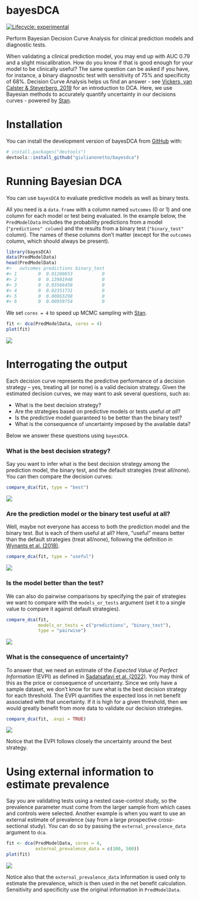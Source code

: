 
<!-- README.md is generated from README.Rmd. Please edit that file -->

# bayesDCA

<!-- badges: start -->

[![Lifecycle:
experimental](https://img.shields.io/badge/lifecycle-experimental-orange.svg)](https://lifecycle.r-lib.org/articles/stages.html#experimental)
<!-- badges: end -->

Perform Bayesian Decision Curve Analysis for clinical prediction models
and diagnostic tests.

When validating a clinical prediction model, you may end up with AUC
0.79 and a slight miscalibration. How do you know if that is good enough
for your model to be clinically useful? The same question can be asked
if you have, for instance, a binary diagnostic test with sensitivity of
75% and specificity of 68%. Decision Curve Analysis helps us find an
answer - see [Vickers, van Calster & Steyerberg,
2019](https://diagnprognres.biomedcentral.com/articles/10.1186/s41512-019-0064-7)
for an introduction to DCA. Here, we use Bayesian methods to accurately
quantify uncertainty in our decisions curves - powered by
[Stan](https://mc-stan.org/).

# Installation

You can install the development version of bayesDCA from
[GitHub](https://github.com/) with:

``` r
# install.packages("devtools")
devtools::install_github("giulianonetto/bayesdca")
```

# Running Bayesian DCA

You can use `bayesDCA` to evaluate predictive models as well as binary
tests.

All you need is a `data.frame` with a column named `outcomes` (0 or 1)
and one column for each model or test being evaluated. In the example
below, the `PredModelData` includes the probability predictions from a
model (`"predictions" column`) and the results from a binary test
(`"binary_test"` column). The names of these columns don’t matter
(except for the `outcomes` column, which should always be present).

``` r
library(bayesDCA)
data(PredModelData)
head(PredModelData)
#>   outcomes predictions binary_test
#> 1        0  0.01280653           0
#> 2        0  0.13981948           0
#> 3        0  0.03566458           0
#> 4        0  0.02351731           0
#> 5        0  0.00863298           0
#> 6        0  0.00959754           0
```

We set `cores = 4` to speed up MCMC sampling with
[Stan](https://mc-stan.org/).

``` r
fit <- dca(PredModelData, cores = 4)
plot(fit)
```

![](man/figures/README-unnamed-chunk-4-1.png)<!-- -->

# Interrogating the output

Each decision curve represents the predictive performance of a decision
strategy – yes, treating all (or none) is a valid decision strategy.
Given the estimated decision curves, we may want to ask several
questions, such as:

-   What is the best decision strategy?
-   Are the strategies based on predictive models or tests useful *at
    all*?
-   Is the predictive model guaranteed to be better than the binary
    test?
-   What is the consequence of uncertainty imposed by the available
    data?

Below we answer these questions using `bayesDCA`.

### What is the best decision strategy?

Say you want to infer what is the best decision strategy among the
prediction model, the binary test, and the default strategies (treat
all/none). You can then compare the decision curves:

``` r
compare_dca(fit, type = "best")
```

![](man/figures/README-unnamed-chunk-5-1.png)<!-- -->

### Are the prediction model or the binary test useful at all?

Well, maybe not everyone has access to both the prediction model and the
binary test. But is each of them useful at all? Here, “useful” means
better than the default strategies (treat all/none), following the
definition in [Wynants et
al. (2018)](https://pubmed.ncbi.nlm.nih.gov/29575170/).

``` r
compare_dca(fit, type = "useful")
```

![](man/figures/README-unnamed-chunk-6-1.png)<!-- -->

### Is the model better than the test?

We can also do pairwise comparisons by specifying the pair of strategies
we want to compare with the `models_or_tests` argument (set it to a
single value to compare it against default strategies).

``` r
compare_dca(fit, 
            models_or_tests = c("predictions", "binary_test"), 
            type = "pairwise")
```

![](man/figures/README-unnamed-chunk-7-1.png)<!-- -->

### What is the consequence of uncertainty?

To answer that, we need an estimate of the *Expected Value of Perfect
Information* (EVPI) as defined in [Sadatsafavi et
al. (2022)](https://arxiv.org/abs/2208.03343). You may think of this as
the price or consequence of uncertainty. Since we only have a sample
dataset, we don’t know for sure what is the best decision strategy for
each threshold. The EVPI quantifies the expected loss in net benefit
associated with that uncertainty. If it is high for a given threshold,
then we would greatly benefit from more data to validate our decision
strategies.

``` r
compare_dca(fit, .evpi = TRUE)
```

![](man/figures/README-unnamed-chunk-8-1.png)<!-- -->

Notice that the EVPI follows closely the uncertainty around the best
strategy.

# Using external information to estimate prevalence

Say you are validating tests using a nested case-control study, so the
prevalence parameter must come from the larger sample from which cases
and controls were selected. Another example is when you want to use an
external estimate of prevalence (say from a large prospective
cross-sectional study). You can do so by passing the
`external_prevalence_data` argument to `dca`.

``` r
fit <- dca(PredModelData, cores = 4,
           external_prevalence_data = c(100, 500))
plot(fit)
```

![](man/figures/README-unnamed-chunk-9-1.png)<!-- -->

Notice also that the `external_prevalence_data` information is used only
to estimate the prevalence, which is then used in the net benefit
calculation. Sensitivity and specificity use the original information in
`PredModelData`.
